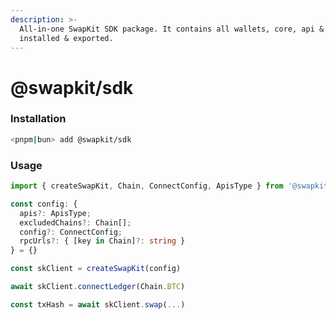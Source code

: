 ```yaml
---
description: >-
  All-in-one SwapKit SDK package. It contains all wallets, core, api & types
  installed & exported.
---
```


# @swapkit/sdk

### **Installation**

```bash
<pnpm|bun> add @swapkit/sdk
```

### Usage

```typescript
import { createSwapKit, Chain, ConnectConfig, ApisType } from '@swapkit/sdk'

const config: {
  apis?: ApisType;
  excludedChains?: Chain[];
  config?: ConnectConfig;
  rpcUrls?: { [key in Chain]?: string }
} = {}

const skClient = createSwapKit(config)

await skClient.connectLedger(Chain.BTC)

const txHash = await skClient.swap(...)
```
